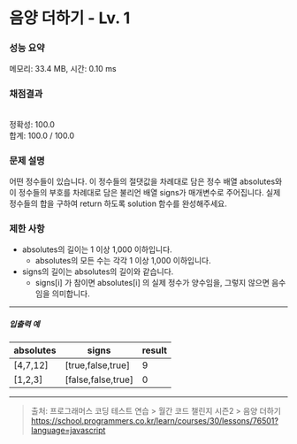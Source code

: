 # 음양 더하기 - Lv. 1

### 성능 요약

메모리: 33.4 MB, 시간: 0.10 ms

### 채점결과

<br/>정확성: 100.0<br/>합계: 100.0 / 100.0

### 문제 설명

어떤 정수들이 있습니다. 이 정수들의 절댓값을 차례대로 담은 정수 배열 absolutes와 이 정수들의 부호를 차례대로 담은 불리언 배열 signs가 매개변수로 주어집니다. 실제 정수들의 합을 구하여 return 하도록 solution 함수를 완성해주세요.

### 제한 사항

+ absolutes의 길이는 1 이상 1,000 이하입니다.
  + absolutes의 모든 수는 각각 1 이상 1,000 이하입니다.
+ signs의 길이는 absolutes의 길이와 같습니다.
  + signs[i] 가 참이면 absolutes[i] 의 실제 정수가 양수임을, 그렇지 않으면 음수임을 의미합니다.

<hr>

<h5>입출력 예</h5>

<!-- absolutes	signs	result
[4,7,12]	[true,false,true]	9
[1,2,3]	[false,false,true]	0 -->

| absolutes | signs | result |
|-----|-----|-----|
| [4,7,12] | [true,false,true] | 9 |
| [1,2,3]	| [false,false,true] | 0 |

<hr>

> 출처: 프로그래머스 코딩 테스트 연습 > 월간 코드 챌린지 시즌2 > 음양 더하기 https://school.programmers.co.kr/learn/courses/30/lessons/76501?language=javascript
